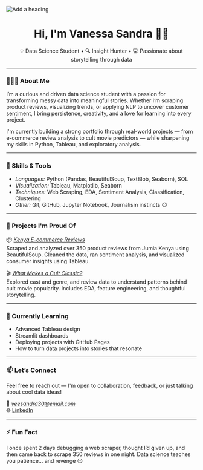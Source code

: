 ![Add a heading](https://github.com/user-attachments/assets/b04212c9-1f46-4210-a894-34783f27c843)

<h1 align="center">Hi, I'm Vanessa Sandra 👋🏾</h1>
<p align="center">
  💡 Data Science Student • 🔍 Insight Hunter • 💻 Passionate about storytelling through data
</p>

---

### 👩🏾‍💻 About Me

I’m a curious and driven data science student with a passion for transforming messy data into meaningful stories. Whether I’m scraping product reviews, visualizing trends, or applying NLP to uncover customer sentiment, I bring persistence, creativity, and a love for learning into every project.

I'm currently building a strong portfolio through real-world projects — from e-commerce review analysis to cult movie predictors — while sharpening my skills in Python, Tableau, and exploratory analysis.

---

### 🧠 Skills & Tools

- *Languages:* Python (Pandas, BeautifulSoup, TextBlob, Seaborn), SQL
- *Visualization:* Tableau, Matplotlib, Seaborn
- *Techniques:* Web Scraping, EDA, Sentiment Analysis, Classification, Clustering
- *Other:* Git, GitHub, Jupyter Notebook, Journalism instincts 😊

---

### 🚀 Projects I'm Proud Of

📦 *[Kenya E-commerce Reviews](https://github.com/Assesa44/Kenya-Eccomerce-Reviews)*  
Scraped and analyzed over 350 product reviews from Jumia Kenya using BeautifulSoup. Cleaned the data, ran sentiment analysis, and visualized consumer insights using Tableau.

🎬 *[What Makes a Cult Classic?](https://github.com/Assesa44/what_makes_a_cult_classic)*  
Explored cast and genre, and review data to understand patterns behind cult movie popularity. Includes EDA, feature engineering, and thoughtful storytelling.

---

### 🌱 Currently Learning

- Advanced Tableau design  
- Streamlit dashboards  
- Deploying projects with GitHub Pages  
- How to turn data projects into stories that resonate  

---

### 📫 Let’s Connect

Feel free to reach out — I'm open to collaboration, feedback, or just talking about cool data ideas!

📧 *veesandra30@email.com*  
🌐 [LinkedIn](www.linkedin.com/in/vanessa-sandra-7409b0320)

---

### ⚡ Fun Fact

I once spent 2 days debugging a web scraper, thought I’d given up, and then came back to scrape 350 reviews in one night. Data science teaches you patience… and revenge 😌
